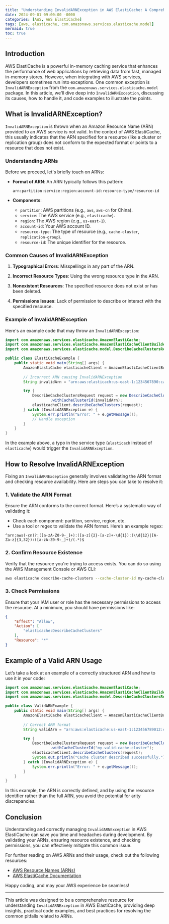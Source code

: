 ```yaml
---
title: "Understanding InvalidARNException in AWS ElastiCache: A Comprehensive Guide"
date: 2024-09-01 09:00:00 -0000
categories: [AWS, AWS ElastiCache]
tags: [aws, elasticache, com.amazonaws.services.elasticache.model]
mermaid: true
toc: true
---
```



## Introduction

AWS ElastiCache is a powerful in-memory caching service that enhances the performance of web applications by retrieving data from fast, managed in-memory stores. However, when integrating with AWS services, developers sometimes run into exceptions. One common exception is `InvalidARNException` from the `com.amazonaws.services.elasticache.model` package. In this article, we'll dive deep into `InvalidARNException`, discussing its causes, how to handle it, and code examples to illustrate the points.

## What is InvalidARNException?

`InvalidARNException` is thrown when an Amazon Resource Name (ARN) provided to an AWS service is not valid. In the context of AWS ElastiCache, this usually indicates that the ARN specified for a resource (like a cluster or replication group) does not conform to the expected format or points to a resource that does not exist.

### Understanding ARNs

Before we proceed, let's briefly touch on ARNs:

- **Format of ARN**: An ARN typically follows this pattern:
  
  ```
  arn:partition:service:region:account-id:resource-type/resource-id
  ```

- **Components**:
  - `partition`: AWS partitions (e.g., `aws`, `aws-cn` for China).
  - `service`: The AWS service (e.g., `elasticache`).
  - `region`: The AWS region (e.g., `us-east-1`).
  - `account-id`: Your AWS account ID.
  - `resource-type`: The type of resource (e.g., `cache-cluster`, `replication-group`).
  - `resource-id`: The unique identifier for the resource.

### Common Causes of InvalidARNException

1. **Typographical Errors**: Misspellings in any part of the ARN.
  
2. **Incorrect Resource Types**: Using the wrong resource type in the ARN.

3. **Nonexistent Resources**: The specified resource does not exist or has been deleted.

4. **Permissions Issues**: Lack of permission to describe or interact with the specified resource.

### Example of InvalidARNException

Here's an example code that may throw an `InvalidARNException`:

```java
import com.amazonaws.services.elasticache.AmazonElastiCache;
import com.amazonaws.services.elasticache.AmazonElastiCacheClientBuilder;
import com.amazonaws.services.elasticache.model.DescribeCacheClustersRequest;

public class ElastiCacheExample {
    public static void main(String[] args) {
        AmazonElastiCache elasticacheClient = AmazonElastiCacheClientBuilder.defaultClient();
        
        // Incorrect ARN causing InvalidARNException
        String invalidArn = "arn:aws:elasticach:us-east-1:1234567890:cache-cluster:my-cache-cluster";

        try {
            DescribeCacheClustersRequest request = new DescribeCacheClustersRequest()
                    .withCacheClusterId(invalidArn);
            elasticacheClient.describeCacheClusters(request);
        } catch (InvalidARNException e) {
            System.err.println("Error: " + e.getMessage());
            // Handle exception
        }
    }
}
```

In the example above, a typo in the service type (`elasticach` instead of `elasticache`) would trigger the `InvalidARNException`.

## How to Resolve InvalidARNException

Fixing an `InvalidARNException` generally involves validating the ARN format and checking resource availability. Here are steps you can take to resolve it:

### 1. Validate the ARN Format

Ensure the ARN conforms to the correct format. Here’s a systematic way of validating it:

- Check each component: partition, service, region, etc.
- Use a tool or regex to validate the ARN format. Here’s an example regex:

```regex
^arn:aws(-cn)?:([a-zA-Z0-9-_]+):([a-z]{2}-[a-z]+-\d{1}):(\\d{12}|[A-Za-z]{3,32}):([a-zA-Z0-9-_]+)/(.*)$
```

### 2. Confirm Resource Existence

Verify that the resource you're trying to access exists. You can do so using the AWS Management Console or AWS CLI:

```bash
aws elasticache describe-cache-clusters --cache-cluster-id my-cache-cluster
```

### 3. Check Permissions

Ensure that your IAM user or role has the necessary permissions to access the resource. At a minimum, you should have permissions like:

```json
{
    "Effect": "Allow",
    "Action": [
        "elasticache:DescribeCacheClusters"
    ],
    "Resource": "*"
}
```

## Example of a Valid ARN Usage

Let’s take a look at an example of a correctly structured ARN and how to use it in your code:

```java
import com.amazonaws.services.elasticache.AmazonElastiCache;
import com.amazonaws.services.elasticache.AmazonElastiCacheClientBuilder;
import com.amazonaws.services.elasticache.model.DescribeCacheClustersRequest;

public class ValidARNExample {
    public static void main(String[] args) {
        AmazonElastiCache elasticacheClient = AmazonElastiCacheClientBuilder.defaultClient();
        
        // Correct ARN format
        String validArn = "arn:aws:elasticache:us-east-1:123456789012:cache-cluster:my-valid-cache-cluster";

        try {
            DescribeCacheClustersRequest request = new DescribeCacheClustersRequest()
                    .withCacheClusterId("my-valid-cache-cluster");
            elasticacheClient.describeCacheClusters(request);
            System.out.println("Cache cluster described successfully.");
        } catch (InvalidARNException e) {
            System.err.println("Error: " + e.getMessage());
        }
    }
}
```

In this example, the ARN is correctly defined, and by using the resource identifier rather than the full ARN, you avoid the potential for arity discrepancies.

## Conclusion

Understanding and correctly managing `InvalidARNException` in AWS ElastiCache can save you time and headaches during development. By validating your ARNs, ensuring resource existence, and checking permissions, you can effectively mitigate this common issue.

For further reading on AWS ARNs and their usage, check out the following resources:

- [AWS Resource Names (ARNs)](https://docs.aws.amazon.com/general/latest/gr/aws_tagging.html#aws_tagging_arn)
- [AWS ElastiCache Documentation](https://docs.aws.amazon.com/elasticache/latest/userguide/what-is.html)

Happy coding, and may your AWS experience be seamless!

--- 

This article was designed to be a comprehensive resource for understanding `InvalidARNException` in AWS ElastiCache, providing deep insights, practical code examples, and best practices for resolving the common pitfalls related to ARNs.